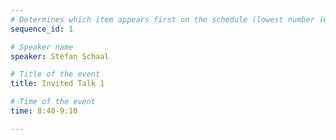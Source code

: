```yaml
---
# Determines which item appears first on the schedule (lowest number (0) appears first)
sequence_id: 1

# Speaker name
speaker: Stefan Schaal

# Title of the event
title: Invited Talk 1

# Time of the event
time: 8:40-9:10

---
```


